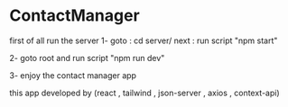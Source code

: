 # ContactManager
first of all run the server 
1- goto : cd server/ 
next : run script "npm start"

2- goto root and run script "npm run dev"


3- enjoy the contact manager app


this app developed by (react , tailwind , json-server , axios , context-api)

